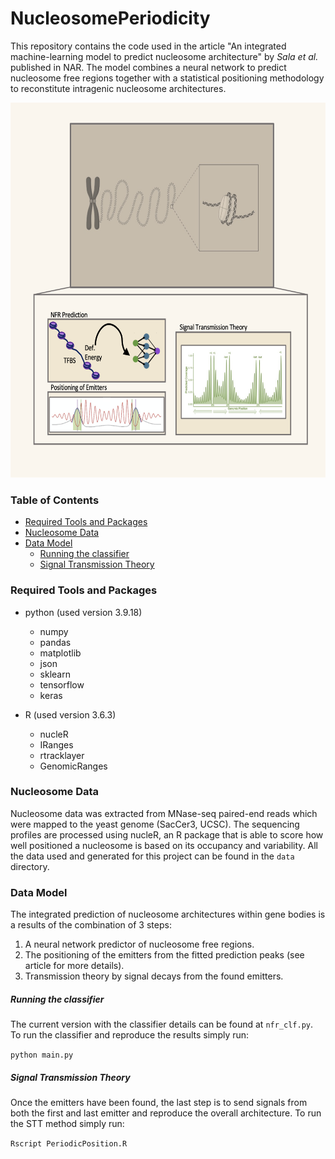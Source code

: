 # NucleosomePeriodicity

This repository contains the code used in the article "An integrated machine-learning model to predict nucleosome architecture" by _Sala et al._ published in NAR. The model combines a neural network to predict nucleosome free regions together with a statistical positioning methodology to reconstitute intragenic nucleosome architectures.

<p align="center">
<img src="assets/GraphicalAbstract.png" width="600" height="600">
</p>

### Table of Contents
- [Required Tools and Packages](#Required-Tools-and-Packages)
- [Nucleosome Data](#Nucleosome-Data)
- [Data Model](#Data-Model)
  - [Running the classifier](#Running-the-classifier)
  - [Signal Transmission Theory](#STT)
 
<a name="Required-Tools-and-Packages"></a>
### Required Tools and Packages

* python (used version 3.9.18)
  - numpy
  - pandas
  - matplotlib
  - json
  - sklearn
  - tensorflow
  - keras
      
* R (used version 3.6.3)
  - nucleR
  - IRanges
  - rtracklayer
  - GenomicRanges

<a name="Nucleosome-Data"></a>
### Nucleosome Data
Nucleosome data was extracted from MNase-seq paired-end reads which were mapped to the yeast genome (SacCer3, UCSC). The sequencing profiles are processed using nucleR, an R package that is able to score how well positioned a nucleosome is based on its occupancy and variability. All the data used and generated for this project can be found in the `data` directory.

<a name="Data-Model"></a>
### Data Model

The integrated prediction of nucleosome architectures within gene bodies is a results of the combination of 3 steps:

1. A neural network predictor of nucleosome free regions.
2. The positioning of the emitters from the fitted prediction peaks (see article for more details).
3. Transmission theory by signal decays from the found emitters.

<a name="Running-the-classifier"></a>
##### Running the classifier

The current version with the classifier details can be found at `nfr_clf.py`. To run the classifier and reproduce the results simply run:

`python main.py`

<a name="STT"></a>
##### Signal Transmission Theory

Once the emitters have been found, the last step is to send signals from both the first and last emitter and reproduce the overall architecture. To run the STT method simply run:

`Rscript PeriodicPosition.R`


